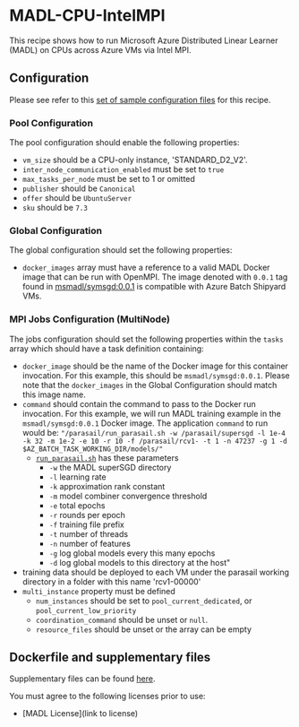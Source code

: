 # MADL-CPU-IntelMPI
This recipe shows how to run Microsoft Azure Distributed Linear Learner (MADL) on CPUs across
Azure VMs via Intel MPI.

## Configuration
Please see refer to this [set of sample configuration files](./config) for
this recipe.

### Pool Configuration
The pool configuration should enable the following properties:
* `vm_size` should be a CPU-only instance, 'STANDARD_D2_V2'.
* `inter_node_communication_enabled` must be set to `true`
* `max_tasks_per_node` must be set to 1 or omitted
* `publisher` should be `Canonical` 
* `offer` should be `UbuntuServer`
* `sku` should be `7.3`

### Global Configuration
The global configuration should set the following properties:
* `docker_images` array must have a reference to a valid MADL
Docker image that can be run with OpenMPI. The image denoted with `0.0.1` tag found in [msmadl/symsgd:0.0.1](https://hub.docker.com/r/msmadl/symsgd/)
is compatible with Azure Batch Shipyard VMs. 

### MPI Jobs Configuration (MultiNode)
The jobs configuration should set the following properties within the `tasks`
array which should have a task definition containing:
* `docker_image` should be the name of the Docker image for this container invocation.
For this example, this should be
`msmadl/symsgd:0.0.1`.
Please note that the `docker_images` in the Global Configuration should match
this image name.
* `command` should contain the command to pass to the Docker run invocation.
For this example, we will run MADL training example in the `msmadl/symsgd:0.0.1` Docker image. The
application `command` to run would be:
`"/parasail/run_parasail.sh -w /parasail/supersgd -l 1e-4 -k 32 -m 1e-2 -e 10 -r 10 -f /parasail/rcv1- -t 1 -n 47237 -g 1 -d $AZ_BATCH_TASK_WORKING_DIR/models/"`
  * [`run_parasail.sh`](docker/run_parasail.sh) has these parameters
    * `-w` the MADL superSGD directory
    * `-l` learning rate
    * `-k` approximation rank constant
    * `-m` model combiner convergence threshold
    * `-e` total epochs
    * `-r` rounds per epoch
    * `-f` training file prefix
    * `-t` number of threads
    * `-n` number of features
    * `-g` log global models every this many epochs
    * `-d` log global models to this directory at the host"
* training data should be deployed to each VM under the parasail working directory in a folder with this name 'rcv1-00000'
* `multi_instance` property must be defined
  * `num_instances` should be set to `pool_current_dedicated`, or
    `pool_current_low_priority`
  * `coordination_command` should be unset or `null`.
  * `resource_files` should be unset or the array can be empty

## Dockerfile and supplementary files
Supplementary files can be found [here](./docker).

You must agree to the following licenses prior to use:
* [MADL License](link to license)

